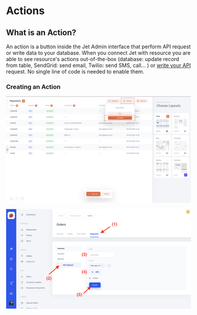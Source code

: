 # Actions

## What is an Action?

An action is a button inside the Jet Admin interface that perform API request or write data to your database. When you connect Jet with resource you are able to see resource's actions out-of-the-box \(database: update record from table, SendGrid: send email, Twilio: send SMS, call...  \) or [write your API](writing-via-api.md) request. No single line of code is needed to enable them.

### Creating an Action

![](../../.gitbook/assets/screen-shot-2020-03-06-at-6.03.15-pm.png)



![](../../.gitbook/assets/image%20%2824%29.png)





